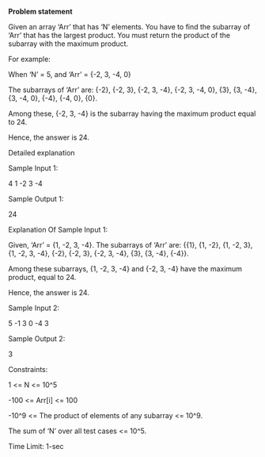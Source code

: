 **Problem statement**

Given an array ‘Arr’ that has ‘N’ elements. You have to find the subarray of ‘Arr’ that has the largest product. You must return the product of the subarray with the maximum product.

For example:

When ‘N’ = 5, and ‘Arr’ = {-2, 3, -4, 0}

The subarrays of ‘Arr’ are:
{-2}, {-2, 3}, {-2, 3, -4}, {-2, 3, -4, 0}, {3}, {3, -4}, {3, -4, 0}, {-4}, {-4, 0}, {0}.

Among these, {-2, 3, -4} is the subarray having the maximum product equal to 24.

Hence, the answer is 24.

Detailed explanation

Sample Input 1:

4
1 -2 3 -4

Sample Output 1:

24

Explanation Of Sample Input 1:

Given, ‘Arr’ = {1, -2, 3, -4}. The subarrays of ‘Arr’ are:
{{1}, {1, -2}, {1, -2, 3}, {1, -2, 3, -4}, {-2}, {-2, 3}, {-2, 3, -4}, {3}, {3, -4}, {-4}}.

Among these subarrays, {1, -2, 3, -4} and {-2, 3, -4} have the maximum product, equal to 24.

Hence, the answer is 24.

Sample Input 2:

5
-1 3 0 -4 3

Sample Output 2:

3

Constraints:

1 <= N <= 10^5

-100 <= Arr[i] <= 100

-10^9 <= The product of elements of any subarray <= 10^9.

The sum of ‘N’ over all test cases <= 10^5.

Time Limit: 1-sec